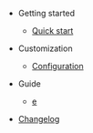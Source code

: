 - Getting started

  - [Quick start](quickstart.md)

- Customization

  - [Configuration](configuration.md)

- Guide

  - [e](e.md)

- [Changelog](changelog.md)
